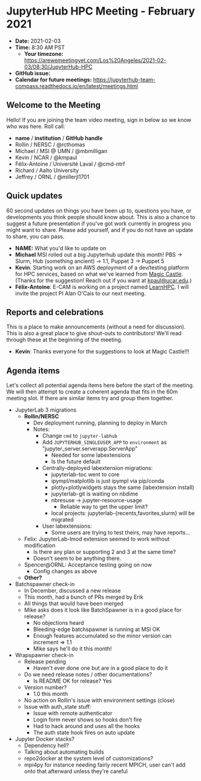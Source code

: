 # JupyterHub HPC Meeting - February 2021

- **Date:** 2021-02-03
- **Time:** 8:30 AM PST
  - **Your timezone:** https://arewemeetingyet.com/Los%20Angeles/2021-02-03/08:30/JupyterHub-HPC
- **GitHub issue:**
- **Calendar for future meetings:** https://jupyterhub-team-compass.readthedocs.io/en/latest/meetings.html

## Welcome to the Meeting

Hello! If you are joining the team video meeting, sign in below so we know who was here. Roll call:

- **name** / **institution** / **GitHub handle**
- Rollin / NERSC / @rcthomas
- Michael / MSI @ UMN / @mbmilligan
- Kevin / NCAR / @kmpaul
- Félix-Antoine / Université Laval / @cmd-ntrf
- Richard / Aalto University
- Jeffrey / ORNL / @millerjl1701

## Quick updates

60 second updates on things you have been up to, questions you have, or developments you think people should know about. This is also a chance to suggest a future presentation if you've got work currently in progress you might want to share. Please add yourself, and if you do not have an update to share, you can pass.

- **NAME:** What you'd like to update on
- **Michael** MSI rolled out a big Jupyterhub update this month! PBS -> Slurm, Hub (something ancient) -> 1.1, Puppet 3 -> Puppet 5
- **Kevin**: Starting work on an AWS deployment of a dev/testing platform for HPC services, based on what we've learned from [Magic Castle](https://github.com/ComputeCanada/magic_castle).  (Thanks for the suggestion!  Reach out if you want at kpaul@ucar.edu.)
- **Félix-Antoine**: E-CAM is working on a project named [LearnHPC](https://www.e-cam2020.eu/learnhpc-dynamic-creation-of-hpc-infrastructure-for-educational-purposes/). I will invite the project PI Alan O'Cais to our next meeting.

## Reports and celebrations

This is a place to make announcements (without a need for discussion). This is also a great place to give shout-outs to contributors! We'll read through these at the beginning of the meeting.

- **Kevin**: Thanks everyone for the suggestions to look at Magic Castle!!!

## Agenda items

Let's collect all potential agenda items here before the start of the meeting. We will then attempt to create a coherent agenda that fits in the 60m meeting slot. If there are similar items try and group them together.

- JupyterLab 3 migrations
    - **Rollin/NERSC**
        - Dev deployment running, planning to deploy in March
        - Notes:
            - Change `cmd` to `jupyter-labhub`
            - Add `JUPYTERHUB_SINGLEUSER_APP` to `environment` as "jupyter_server.serverapp.ServerApp"
                - Needed for some labextensions
                - Is the future default
            - Centrally-deployed labextension migrations:
                - jupyterlab-toc went to core
                - ipympl/matplotlib is just ipympl via pip/conda
                - plotly+plotlywidgets stays the same (labextension install)
                - jupyterlab-git is waiting on nbdime
                - nbresuse -> jupyter-resource-usage
                    - Reliable way to get the upper limit?
                - local projects: jupyterlab-{recents,favorites,slurm} will be migrated
            - User labextensions:
                - Some users are trying to test theirs, may have reports...
    - Felix: JupyterLab-lmod extension seemed to work without modification
        - Is there any plan or supporting 2 and 3 at the same time?
        - Doesn't seem to be anything there.
    - Spencer@ORNL: Acceptance testing going on now
        - Config changes as above
    - **Other?**
- Batchspawner check-in
    - In December, discussed a new release
    - This month, had a bunch of PRs merged by Erik
    - All things that would have been merged
    - Mike asks does it look like BatchSpawner is in a good place for release?
        - No objections heard
        - Bleeding-edge batchspawner is running at MSI OK
        - Enough features accumulated so the minor version can increment => 1.1
        - Mike says he'll do it this month!
- Wrapspawner check-in
    - Release pending
        - Haven't ever done one but are in a good place to do it
    - Do we need release notes / other documentations?
        - Is README OK for release? Yes
    - Version number?
        - 1.0 this month
    - No action on Rollin's issue with environment settings (close)
    - Issue with auth_state stuff:
        - Issue with remote authenticator
        - Login form never shows so hooks don't fire
        - Had to hack around and uses all the hooks
        - The auth state hook fires on auto update
- Jupyter Docker stacks?
    - Dependency hell?
    - Talking about automating builds 
    - repo2docker at the system level of customizations?
    - mpi4py for instance needing fairly recent MPICH, user can't add onto that afterward unless they're careful

